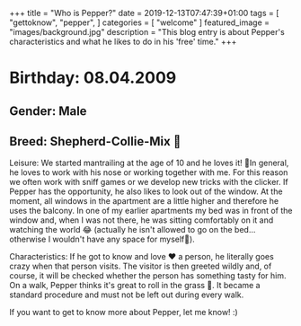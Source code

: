 +++
title =  "Who is Pepper?"
date = 2019-12-13T07:47:39+01:00
tags = [
    "gettoknow",
    "pepper",
]
categories = [
    "welcome"
]
featured_image = "images/background.jpg"
description = "This blog entry is about Pepper's characteristics and what he likes to do in his 'free' time."
+++

# Birthday: 08.04.2009

## Gender: Male
## Breed: Shepherd-Collie-Mix 🐶

Leisure:
We started mantrailing at the age of 10 and he loves it! 💞In general, he loves to work with his nose or working together with me. For this reason we often work with sniff games or we develop new tricks with the clicker.
If Pepper has the opportunity, he also likes to look out of the window. At the moment, all windows in the apartment are a little higher and therefore he uses the balcony. In one of my earlier apartments my bed was in front of the window and, when I was not there, he was sitting comfortably on it and watching the world 😂 (actually he isn't allowed to go on the bed... otherwise I wouldn't have any space for myself🙈).

Characteristics:
If he got to know and love ❤️ a person, he literally goes crazy when that person visits. The visitor is then greeted wildly and, of course, it will be checked whether the person has something tasty for him.
On a walk, Pepper thinks it's great to roll in the grass 🌿. It became a standard procedure and must not be left out during every walk.

If you want to get to know more about Pepper, let me know! :)